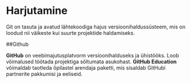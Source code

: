 # Harjutamine

Git on tasuta ja avatud lähtekoodiga hajus versioonihaldussüsteem, mis on loodud nii väikeste kui suurte projektide haldamiseks.

##Github

**GitHub** on veebimajutusplatvorm versioonihalduseks ja ühistööks.
Loob võimalused töötada projektiga sõltumata asukohast.
**GitHub Education** võimaldab taotleda õpilastel arendaja paketti, mis sisaldab GitHubi partnerite pakkumisi ja eeliseid.
